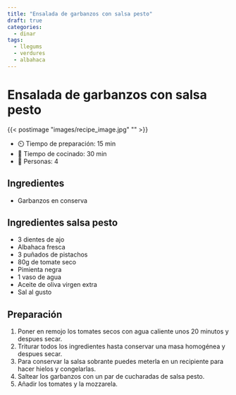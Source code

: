 ```yaml
---
title: "Ensalada de garbanzos con salsa pesto"
draft: true 
categories: 
  - dinar 
tags: 
  - llegums
  - verdures
  - albahaca
---
```


# Ensalada de garbanzos con salsa pesto 

{{< postimage "images/recipe_image.jpg" "" >}}


- ⏲️  Tiempo de preparación: 15 min 
- 🍳 Tiempo de cocinado: 30 min 
- 🍴 Personas: 4 

## Ingredientes

- Garbanzos en conserva 

## Ingredientes salsa pesto

- 3 dientes de ajo
- Albahaca fresca
- 3 puñados de pistachos
- 80g de tomate seco
- Pimienta negra
- 1 vaso de agua
- Aceite de oliva virgen extra
- Sal al gusto

## Preparación

1. Poner en remojo los tomates secos con agua caliente unos 20 minutos y despues secar.
2. Triturar todos los ingredientes hasta conservar una masa homogénea y despues secar.
3. Para conservar la salsa sobrante puedes meterla en un recipiente para hacer hielos y congelarlas. 
4. Saltear los garbanzos con un par de cucharadas de salsa pesto.
5. Añadir los tomates y la mozzarela.

